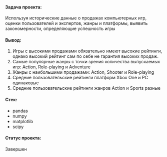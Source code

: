 #### Задача проекта:
Используя исторические данные о продажах компьютерных игр, оценки пользователей и экспертов, жанры и платформы, выявить закономерности, определяющие успешность игры 

#### Вывод:
1) Игры с высокими продажами обязательно имеют высокие рейтинги, однако высокий рейтинг сам по себе не гарантия высоких продаж.
2) Самые популярные жанры с точки зрения количества выпускаемых игр: Action, Role-playing и Adventure 
3) Жанры с наибольшими продажами: Action, Shooter и Role-playing
4) Средние пользовательские рейтинги платформ Xbox One и PC одинаковые
5) Средние пользовательские рейтинги жанров Action и Sports разные

#### Стек:
- pandas
- numpy
- matplotlib 
- scipy

#### Статус проекта:
Завершен
